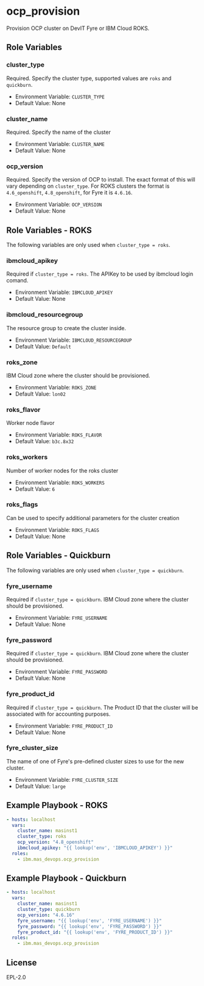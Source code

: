 ocp_provision
=============

Provision OCP cluster on DevIT Fyre or IBM Cloud ROKS.


Role Variables
--------------

### cluster_type
Required.  Specify the cluster type, supported values are `roks` and `quickburn`.

- Environment Variable: `CLUSTER_TYPE`
- Default Value: None

### cluster_name
Required.  Specify the name of the cluster

- Environment Variable: `CLUSTER_NAME`
- Default Value: None

### ocp_version
Required.  Specify the version of OCP to install.  The exact format of this will vary depending on `cluster_type`.  For ROKS clusters the format is `4.6_openshift`, `4.8_openshift`, for Fyre it is `4.6.16`.

- Environment Variable: `OCP_VERSION`
- Default Value: None


Role Variables - ROKS
---------------------
The following variables are only used when `cluster_type = roks`.

### ibmcloud_apikey
Required if `cluster_type = roks`.  The APIKey to be used by ibmcloud login comand.

- Environment Variable: `IBMCLOUD_APIKEY`
- Default Value: None

### ibmcloud_resourcegroup
The resource group to create the cluster inside.

- Environment Variable: `IBMCLOUD_RESOURCEGROUP`
- Default Value: `Default`

### roks_zone
IBM Cloud zone where the cluster should be provisioned.

- Environment Variable: `ROKS_ZONE`
- Default Value: `lon02`

### roks_flavor
Worker node flavor

- Environment Variable: `ROKS_FLAVOR`
- Default Value: `b3c.8x32`

### roks_workers
Number of worker nodes for the roks cluster

- Environment Variable: `ROKS_WORKERS`
- Default Value: `6`

### roks_flags
Can be used to specify additional parameters for the cluster creation

- Environment Variable: `ROKS_FLAGS`
- Default Value: None


Role Variables - Quickburn
--------------------------
The following variables are only used when `cluster_type = quickburn`.

### fyre_username
Required if `cluster_type = quickburn`.  IBM Cloud zone where the cluster should be provisioned.

- Environment Variable: `FYRE_USERNAME`
- Default Value: None

### fyre_password
Required if `cluster_type = quickburn`.  IBM Cloud zone where the cluster should be provisioned.

- Environment Variable: `FYRE_PASSWORD`
- Default Value: None

### fyre_product_id
Required if `cluster_type = quickburn`.  The Product ID that the cluster will be associated with for accounting purposes.

- Environment Variable: `FYRE_PRODUCT_ID`
- Default Value: None

### fyre_cluster_size
The name of one of Fyre's pre-defined cluster sizes to use for the new cluster.

- Environment Variable: `FYRE_CLUSTER_SIZE`
- Default Value: `large`



Example Playbook - ROKS
-----------------------

```yaml
- hosts: localhost
  vars:
    cluster_name: masinst1
    cluster_type: roks
    ocp_version: "4.8_openshift"
    ibmcloud_apikey: "{{ lookup('env', 'IBMCLOUD_APIKEY') }}"
  roles:
    - ibm.mas_devops.ocp_provision
```

Example Playbook - Quickburn
----------------------------

```yaml
- hosts: localhost
  vars:
    cluster_name: masinst1
    cluster_type: quickburn
    ocp_version: "4.6.16"
    fyre_username: "{{ lookup('env', 'FYRE_USERNAME') }}"
    fyre_password: "{{ lookup('env', 'FYRE_PASSWORD') }}"
    fyre_product_id: "{{ lookup('env', 'FYRE_PRODUCT_ID') }}"
  roles:
    - ibm.mas_devops.ocp_provision
```

License
-------

EPL-2.0

